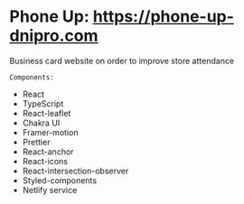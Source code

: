 # Phone Up: https://phone-up-dnipro.com

Business card website on order to improve store attendance

`Components:` 
- React
- TypeScript
- React-leaflet 
- Chakra UI 
- Framer-motion
- Prettier
- React-anchor
- React-icons
- React-intersection-observer
- Styled-components
- Netlify service
